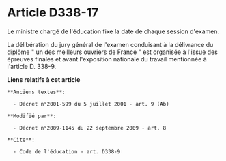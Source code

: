 # Article D338-17

Le ministre chargé de l'éducation fixe la date de chaque session d'examen. 

La délibération du jury général de l'examen conduisant à la délivrance du diplôme " un des meilleurs ouvriers de France " est
organisée à l'issue des épreuves finales et avant l'exposition nationale du travail mentionnée à l'article D. 338-9.

**Liens relatifs à cet article**

	**Anciens textes**:

	  - Décret n°2001-599 du 5 juillet 2001 - art. 9 (Ab)

	**Modifié par**:

	  - Décret n°2009-1145 du 22 septembre 2009 - art. 8

	**Cite**:

	  - Code de l'éducation - art. D338-9
